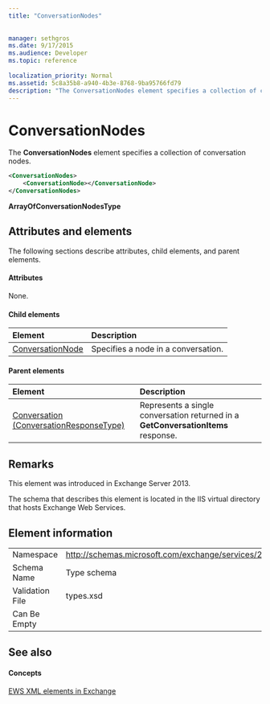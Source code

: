 ```yaml
---
title: "ConversationNodes"
 
 
manager: sethgros
ms.date: 9/17/2015
ms.audience: Developer
ms.topic: reference
 
localization_priority: Normal
ms.assetid: 5c8a35b8-a940-4b3e-8768-9ba95766fd79
description: "The ConversationNodes element specifies a collection of conversation nodes."
---
```


# ConversationNodes

The **ConversationNodes** element specifies a collection of conversation nodes. 
  
```XML
<ConversationNodes>
    <ConversationNode></ConversationNode>
</ConversationNodes>
```

 **ArrayOfConversationNodesType**
## Attributes and elements

The following sections describe attributes, child elements, and parent elements.
  
#### Attributes

None.
  
#### Child elements

|**Element**|**Description**|
|:-----|:-----|
|[ConversationNode](conversationnode.md) <br/> |Specifies a node in a conversation.  <br/> |
   
#### Parent elements

|**Element**|**Description**|
|:-----|:-----|
|[Conversation (ConversationResponseType)](conversation-conversationresponsetype.md) <br/> |Represents a single conversation returned in a **GetConversationItems** response.  <br/> |
   
## Remarks

This element was introduced in Exchange Server 2013.
  
The schema that describes this element is located in the IIS virtual directory that hosts Exchange Web Services.
  
## Element information

|||
|:-----|:-----|
|Namespace  <br/> |http://schemas.microsoft.com/exchange/services/2006/types  <br/> |
|Schema Name  <br/> |Type schema  <br/> |
|Validation File  <br/> |types.xsd  <br/> |
|Can Be Empty  <br/> ||
   
## See also

#### Concepts

[EWS XML elements in Exchange](ews-xml-elements-in-exchange.md)

